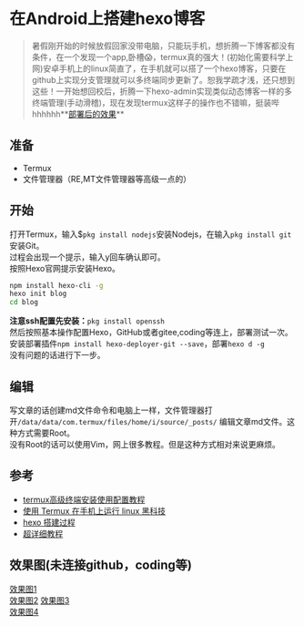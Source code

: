# 在Android上搭建hexo博客


> 暑假刚开始的时候放假回家没带电脑，只能玩手机，想折腾一下博客都没有条件，在一个发现一个app,卧槽😱，termux真的强大！(初始化需要科学上网)安卓手机上的linux简直了，在手机就可以搭了一个hexo博客，只要在github上实现分支管理就可以多终端同步更新了。恕我学疏才浅，还只想到这些！一开始想回校后，折腾一下hexo-admin实现类似动态博客一样的多终端管理(手动滑稽)，现在发现termux这样子的操作也不错嘛，挺装哔hhhhhh**[部署后的效果](https://lruihao.gitee.io)**

<!--more-->
## 准备
* Termux
* 文件管理器（RE,MT文件管理器等高级一点的）

## 开始
打开Termux，输入$`pkg install nodejs`安装Nodejs，在输入`pkg install git`安装Git。  
过程会出现一个提示，输入y回车确认即可。  
按照Hexo官网提示安装Hexo。  
```bash
npm install hexo-cli -g
hexo init blog
cd blog
```
**注意ssh配置先安装：**`pkg install openssh`  
然后按照基本操作配置Hexo，GitHub或者gitee,coding等连上，部署测试一次。  
安装部署插件`npm install hexo-deployer-git --save`，部署`hexo d -g`  
没有问题的话进行下一步。  
## 编辑
写文章的话创建md文件命令和电脑上一样，文件管理器打开`/data/data/com.termux/files/home/i/source/_posts/`  编辑文章md文件。这种方式需要Root。  
没有Root的话可以使用Vim，网上很多教程。但是这种方式相对来说更麻烦。  

## 参考
- [termux高级终端安装使用配置教程](https://www.sqlsec.com/2018/05/termux.html?yyue=a21bo.50862.201879)
- [使用 Termux 在手机上运行 linux 黑科技](https://www.oyohyee.com/post/Note/Termux)
- [hexo 搭建过程](https://lruihao.cn/hexo%20+%20github%20%E6%90%AD%E5%BB%BA%E4%B8%AA%E4%BA%BA%E5%8D%9A%E5%AE%A2.html)
- [超详细教程](https://my.oschina.net/ryaneLee/blog/638440)

## 效果图(未连接github，coding等)
[效果图1](https://wx1.sinaimg.cn/mw690/006vSs63gy1ft2a0jo3hmj30u01hcguh.jpg)  
[效果图2](https://wx4.sinaimg.cn/mw690/006vSs63gy1ft2a0kmm5xj30u01hcn2a.jpg) 
[效果图3](https://wx3.sinaimg.cn/mw690/006vSs63gy1ft2a0lqt61j30u01hctla.jpg)  
[效果图4](https://wx2.sinaimg.cn/mw690/006vSs63gy1ft2a0mgkm6j30u01hc78l.jpg)  


